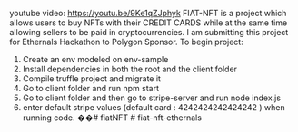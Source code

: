 youtube video: https://youtu.be/9Ke1qZJphyk
FIAT-NFT is a project which allows users to buy NFTs with their CREDIT CARDS while at the same time allowing sellers to be paid in cryptocurrencies.
I am submitting this project for Ethernals Hackathon to Polygon Sponsor.
To begin project:
1. Create an env modeled on env-sample
2. Install dependencies in both the root and the client folder
3. Compile truffle project and migrate it
4. Go to client folder and run npm start
5. Go to client folder and then go to stripe-server and run node index.js
6. enter default stripe values (default card : 4242424242424242 ) when running code.
��#   f i a t N F T  
 #   f i a t - n f t - e t h e r n a l s  
 
